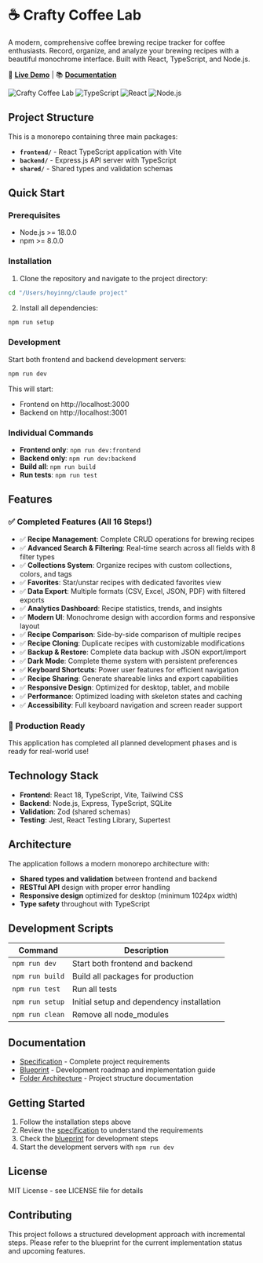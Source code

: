 # ☕ Crafty Coffee Lab

A modern, comprehensive coffee brewing recipe tracker for coffee enthusiasts. Record, organize, and analyze your brewing recipes with a beautiful monochrome interface. Built with React, TypeScript, and Node.js.

🔗 **[Live Demo](https://crafty-coffee-lab.vercel.app)** | 📚 **[Documentation](./CLAUDE.md)**

![Crafty Coffee Lab](https://img.shields.io/badge/Status-Production%20Ready-brightgreen) ![TypeScript](https://img.shields.io/badge/TypeScript-100%25-blue) ![React](https://img.shields.io/badge/React-18-61dafb) ![Node.js](https://img.shields.io/badge/Node.js-18+-green)

## Project Structure

This is a monorepo containing three main packages:

- **`frontend/`** - React TypeScript application with Vite
- **`backend/`** - Express.js API server with TypeScript
- **`shared/`** - Shared types and validation schemas

## Quick Start

### Prerequisites

- Node.js >= 18.0.0
- npm >= 8.0.0

### Installation

1. Clone the repository and navigate to the project directory:
```bash
cd "/Users/hoyinng/claude project"
```

2. Install all dependencies:
```bash
npm run setup
```

### Development

Start both frontend and backend development servers:
```bash
npm run dev
```

This will start:
- Frontend on http://localhost:3000
- Backend on http://localhost:3001

### Individual Commands

- **Frontend only**: `npm run dev:frontend`
- **Backend only**: `npm run dev:backend`
- **Build all**: `npm run build`
- **Run tests**: `npm run test`

## Features

### ✅ Completed Features (All 16 Steps!)
- ✅ **Recipe Management**: Complete CRUD operations for brewing recipes
- ✅ **Advanced Search & Filtering**: Real-time search across all fields with 8 filter types
- ✅ **Collections System**: Organize recipes with custom collections, colors, and tags
- ✅ **Favorites**: Star/unstar recipes with dedicated favorites view
- ✅ **Data Export**: Multiple formats (CSV, Excel, JSON, PDF) with filtered exports
- ✅ **Analytics Dashboard**: Recipe statistics, trends, and insights
- ✅ **Modern UI**: Monochrome design with accordion forms and responsive layout
- ✅ **Recipe Comparison**: Side-by-side comparison of multiple recipes
- ✅ **Recipe Cloning**: Duplicate recipes with customizable modifications
- ✅ **Backup & Restore**: Complete data backup with JSON export/import
- ✅ **Dark Mode**: Complete theme system with persistent preferences
- ✅ **Keyboard Shortcuts**: Power user features for efficient navigation
- ✅ **Recipe Sharing**: Generate shareable links and export capabilities
- ✅ **Responsive Design**: Optimized for desktop, tablet, and mobile
- ✅ **Performance**: Optimized loading with skeleton states and caching
- ✅ **Accessibility**: Full keyboard navigation and screen reader support

### 🚀 Production Ready
This application has completed all planned development phases and is ready for real-world use!

## Technology Stack

- **Frontend**: React 18, TypeScript, Vite, Tailwind CSS
- **Backend**: Node.js, Express, TypeScript, SQLite
- **Validation**: Zod (shared schemas)
- **Testing**: Jest, React Testing Library, Supertest

## Architecture

The application follows a modern monorepo architecture with:

- **Shared types and validation** between frontend and backend
- **RESTful API** design with proper error handling
- **Responsive design** optimized for desktop (minimum 1024px width)
- **Type safety** throughout with TypeScript

## Development Scripts

| Command | Description |
|---------|-------------|
| `npm run dev` | Start both frontend and backend |
| `npm run build` | Build all packages for production |
| `npm run test` | Run all tests |
| `npm run setup` | Initial setup and dependency installation |
| `npm run clean` | Remove all node_modules |

## Documentation

- [Specification](./SPECIFICATION.md) - Complete project requirements
- [Blueprint](./BLUEPRINT.md) - Development roadmap and implementation guide
- [Folder Architecture](./FOLDER-ARCHITECTURE.md) - Project structure documentation

## Getting Started

1. Follow the installation steps above
2. Review the [specification](./SPECIFICATION.md) to understand the requirements
3. Check the [blueprint](./BLUEPRINT.md) for development steps
4. Start the development servers with `npm run dev`

## License

MIT License - see LICENSE file for details

## Contributing

This project follows a structured development approach with incremental steps. Please refer to the blueprint for the current implementation status and upcoming features.
